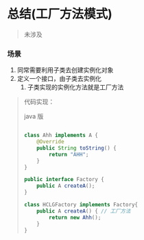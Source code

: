 #   总结(工厂方法模式)

> 未涉及
>
> 

### 场景

1. 同常需要利用子类去创建实例化对象
2. 定义一个接口，由子类去实例化
   1. 子类实现的实例化方法就是工厂方法

> 代码实现：
>
> java 版
>
> ```java
> 
> class Ahh implements A {
>     @Override
>     public String toString() {
>         return "AHH";
>     }
> }
> 
> public interface Factory {
>     public A createA();
> }
> 
> class HCLGFactory implements Factory{
>     public A createA() { // 工厂方法
>         return new Ahh();
>     }
> }
> ```
>
> 